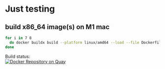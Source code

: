 # Just testing

## build x86_64 image(s) on M1 mac
```bash
for i in 7 8
  do docker buildx build --platform linux/amd64 --load --file Dockerfile_CentOS${i} --tag centos_xinetd_cmk:${i} .
done
```

Build status:  
[![Docker Repository on Quay](https://quay.io/repository/lcasper/centos7_xinetd_cmk/status "Docker Repository on Quay")](https://quay.io/repository/lcasper/centos7_xinetd_cmk)
